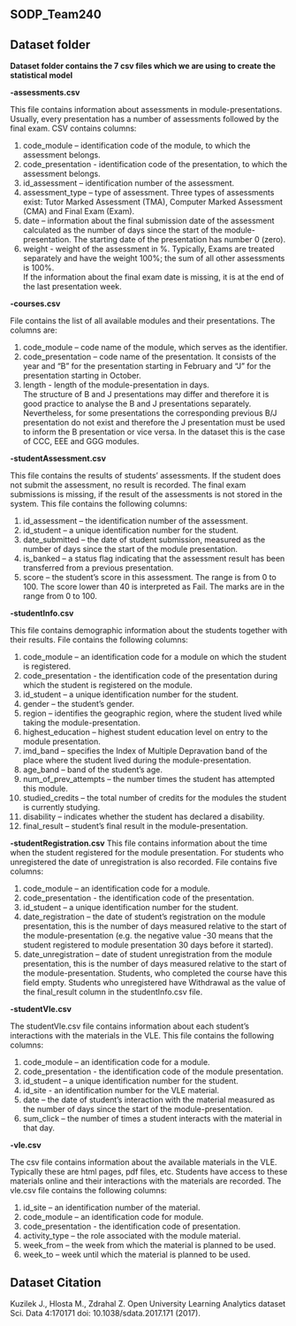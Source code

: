 ## SODP_Team240

## Dataset folder

**Dataset folder contains the 7 csv files which we are using to create the statistical model**

**-assessments.csv**

This file contains information about assessments in module-presentations. Usually, every presentation has a number of assessments followed by the final exam. CSV contains columns:
<ol>
  <li>code_module – identification code of the module, to which the assessment belongs.</li>
  <li>code_presentation - identification code of the presentation, to which the assessment belongs.</li>
  <li>id_assessment – identification number of the assessment.</li>
  <li>assessment_type – type of assessment. Three types of assessments exist: Tutor Marked Assessment (TMA), Computer Marked Assessment (CMA) and Final Exam (Exam).
  <li>date – information about the final submission date of the assessment calculated as the number of days since the start of the module-presentation. The starting date of the presentation has number 0 (zero).</li>
  <li>weight - weight of the assessment in %. Typically, Exams are treated separately and have the weight 100%; the sum of all other assessments is 100%.</li>
  If the information about the final exam date is missing, it is at the end of the last presentation week.
</ol>
  
**-courses.csv**

File contains the list of all available modules and their presentations. The columns are:
<ol>
  <li>code_module – code name of the module, which serves as the identifier.</li>
  <li>code_presentation – code name of the presentation. It consists of the year and “B” for the presentation starting in February and “J” for the presentation starting in October.</li>
  <li>length - length of the module-presentation in days.</li>
The structure of B and J presentations may differ and therefore it is good practice to analyse the B and J presentations separately. Nevertheless, for some presentations the corresponding previous B/J presentation do not exist and therefore the J presentation must be used to inform the B presentation or vice versa. In the dataset this is the case of CCC, EEE and GGG modules.
</ol>  

**-studentAssessment.csv**

This file contains the results of students’ assessments. If the student does not submit the assessment, no result is recorded. The final exam submissions is missing, if the result of the assessments is not stored in the system. This file contains the following columns:
<ol>
  <li>id_assessment – the identification number of the assessment.</li>
  <li>id_student – a unique identification number for the student.</li>
  <li>date_submitted – the date of student submission, measured as the number of days since the start of the module presentation.</li>
  <li>is_banked – a status flag indicating that the assessment result has been transferred from a previous presentation.</li>
  <li>score – the student’s score in this assessment. The range is from 0 to 100. The score lower than 40 is interpreted as Fail. The marks are in the range from 0 to 100.</li>
</ol>

**-studentInfo.csv**

This file contains demographic information about the students together with their results. File contains the following columns:
<ol>
  <li>code_module – an identification code for a module on which the student is registered.</li>
  <li>code_presentation - the identification code of the presentation during which the student is registered on the module.</li>
  <li>id_student – a unique identification number for the student.</li>
  <li>gender – the student’s gender.</li>
  <li>region – identifies the geographic region, where the student lived while taking the module-presentation.</li>
  <li>highest_education – highest student education level on entry to the module presentation.</li>
  <li>imd_band – specifies the Index of Multiple Depravation band of the place where the student lived during the module-presentation.</li>
  <li>age_band – band of the student’s age.</li>
  <li>num_of_prev_attempts – the number times the student has attempted this module.</li>
  <li>studied_credits – the total number of credits for the modules the student is currently studying.</li>
  <li>disability – indicates whether the student has declared a disability.</li>
  <li>final_result – student’s final result in the module-presentation.</li>
</ol>

**-studentRegistration.csv**
This file contains information about the time when the student registered for the module presentation. For students who unregistered the date of unregistration is also recorded. File contains five columns:
<ol>
  <li>code_module – an identification code for a module.</li>
  <li>code_presentation - the identification code of the presentation.</li>
  <li>id_student – a unique identification number for the student.</li>
  <li>date_registration – the date of student’s registration on the module presentation, this is the number of days measured relative to the start of the module-presentation (e.g. the negative value -30 means that the student registered to module presentation 30 days before it started).</li>
  <li>date_unregistration – date of student unregistration from the module presentation, this is the number of days measured relative to the start of the module-presentation. Students, who completed the course have this field empty. Students who unregistered have Withdrawal as the value of the final_result column in the studentInfo.csv file.</li>
</ol>

**-studentVle.csv**

The studentVle.csv file contains information about each student’s interactions with the materials in the VLE. This file contains the following columns:
<ol>
  <li>code_module – an identification code for a module.</li>
  <li>code_presentation - the identification code of the module presentation.</li>
  <li>id_student – a unique identification number for the student.</li>
  <li>id_site - an identification number for the VLE material.</li>
  <li>date – the date of student’s interaction with the material measured as the number of days since the start of the module-presentation.</li>
  <li>sum_click – the number of times a student interacts with the material in that day.</li>
</ol>

**-vle.csv**

The csv file contains information about the available materials in the VLE. Typically these are html pages, pdf files, etc. Students have access to these materials online and their interactions with the materials are recorded. The vle.csv file contains the following columns:
<ol>
  <li>id_site – an identification number of the material.</li>
  <li>code_module – an identification code for module.</li>
  <li>code_presentation - the identification code of presentation.</li>
  <li>activity_type – the role associated with the module material.</li>
  <li>week_from – the week from which the material is planned to be used.</li>
  <li>week_to – week until which the material is planned to be used.</li>
</ol>

## Dataset Citation
Kuzilek J., Hlosta M., Zdrahal Z. Open University Learning Analytics dataset Sci. Data 4:170171 doi: 10.1038/sdata.2017.171 (2017).
